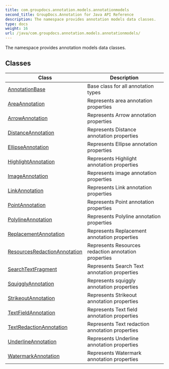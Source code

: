 ```yaml
---
title: com.groupdocs.annotation.models.annotationmodels
second_title: GroupDocs.Annotation for Java API Reference
description: The namespace provides annotation models data classes.
type: docs
weight: 16
url: /java/com.groupdocs.annotation.models.annotationmodels/
---
```


The namespace provides annotation models data classes.


## Classes

| Class | Description |
| --- | --- |
| [AnnotationBase](../com.groupdocs.annotation.models.annotationmodels/annotationbase) | Base class for all annotation types |
| [AreaAnnotation](../com.groupdocs.annotation.models.annotationmodels/areaannotation) | Represents area annotation properties |
| [ArrowAnnotation](../com.groupdocs.annotation.models.annotationmodels/arrowannotation) | Represents Arrow annotation properties |
| [DistanceAnnotation](../com.groupdocs.annotation.models.annotationmodels/distanceannotation) | Represents Distance annotation properties |
| [EllipseAnnotation](../com.groupdocs.annotation.models.annotationmodels/ellipseannotation) | Represents Ellipse annotation properties |
| [HighlightAnnotation](../com.groupdocs.annotation.models.annotationmodels/highlightannotation) | Represents Highlight annotation properties |
| [ImageAnnotation](../com.groupdocs.annotation.models.annotationmodels/imageannotation) | Represents image annotation properties |
| [LinkAnnotation](../com.groupdocs.annotation.models.annotationmodels/linkannotation) | Represents Link annotation properties |
| [PointAnnotation](../com.groupdocs.annotation.models.annotationmodels/pointannotation) | Represents Point annotation properties |
| [PolylineAnnotation](../com.groupdocs.annotation.models.annotationmodels/polylineannotation) | Represents Polyline annotation properties |
| [ReplacementAnnotation](../com.groupdocs.annotation.models.annotationmodels/replacementannotation) | Represents Replacement annotation properties |
| [ResourcesRedactionAnnotation](../com.groupdocs.annotation.models.annotationmodels/resourcesredactionannotation) | Represents Resources redaction annotation properties |
| [SearchTextFragment](../com.groupdocs.annotation.models.annotationmodels/searchtextfragment) | Represents Search Text annotation properties |
| [SquigglyAnnotation](../com.groupdocs.annotation.models.annotationmodels/squigglyannotation) | Represents squiggly annotation properties |
| [StrikeoutAnnotation](../com.groupdocs.annotation.models.annotationmodels/strikeoutannotation) | Represents Strikeout annotation properties |
| [TextFieldAnnotation](../com.groupdocs.annotation.models.annotationmodels/textfieldannotation) | Represents Text field annotation properties |
| [TextRedactionAnnotation](../com.groupdocs.annotation.models.annotationmodels/textredactionannotation) | Represents Text redaction annotation properties |
| [UnderlineAnnotation](../com.groupdocs.annotation.models.annotationmodels/underlineannotation) | Represents Underline annotation properties |
| [WatermarkAnnotation](../com.groupdocs.annotation.models.annotationmodels/watermarkannotation) | Represents Watermark annotation properties |
